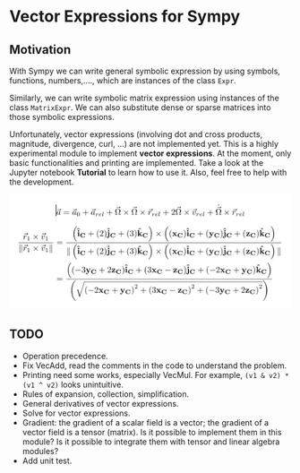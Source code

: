 # Vector Expressions for Sympy

## Motivation

With Sympy we can write general symbolic expression by using symbols, functions, numbers,...., which are instances of the class `Expr`.

Similarly, we can write symbolic matrix expression using instances of the class `MatrixExpr`. We can also substitute dense or sparse matrices into those symbolic expressions.

Unfortunately, vector expressions (involving dot and cross products, magnitude, divergence, curl, ...) are not implemented yet. This is a highly experimental module to implement **vector expressions**. At the moment, only basic functionalities and printing are implemented. Take a look at the Jupyter notebook **Tutorial** to learn how to use it. Also, feel free to help with the development.

![Vector equations image](imgs/img-1.png)

## TODO

* Operation precedence.
* Fix VecAdd, read the comments in the code to understand the problem.
* Printing need some works, especially VecMul. For example, `(v1 & v2) * (v1 ^ v2)` looks unintuitive.
* Rules of expansion, collection, simplification.
* General derivatives of vector expressions.
* Solve for vector expressions.
* Gradient: the gradient of a scalar field is a vector; the gradient of a vector field is a tensor (matrix). Is it possible to implement them in this module? Is it possible to integrate them with tensor and linear algebra modules?
* Add unit test.